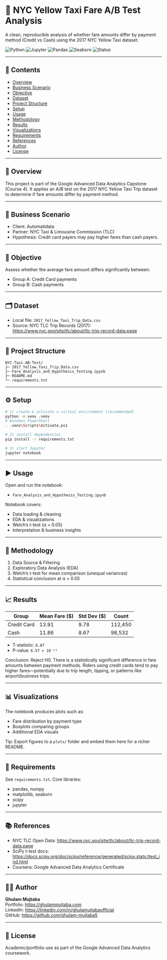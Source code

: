 # 🚕 NYC Yellow Taxi Fare A/B Test Analysis

A clean, reproducible analysis of whether fare amounts differ by payment method (Credit vs Cash) using the 2017 NYC Yellow Taxi dataset.

<p align="left">
  <img alt="Python" src="https://img.shields.io/badge/Python-3.9%2B-3776AB?logo=python&logoColor=white" />
  <img alt="Jupyter" src="https://img.shields.io/badge/Made%20with-Jupyter-F37626?logo=jupyter&logoColor=white" />
  <img alt="Pandas" src="https://img.shields.io/badge/Pandas-Data%20Analysis-150458?logo=pandas&logoColor=white" />
  <img alt="Seaborn" src="https://img.shields.io/badge/Seaborn-Visualization-0B7285" />
  <img alt="Status" src="https://img.shields.io/badge/Project-Completed-22c55e" />
</p>

---

## 📌 Contents
- [Overview](#-overview)
- [Business Scenario](#-business-scenario)
- [Objective](#-objective)
- [Dataset](#-dataset)
- [Project Structure](#-project-structure)
- [Setup](#-setup)
- [Usage](#-usage)
- [Methodology](#-methodology)
- [Results](#-results)
- [Visualizations](#-visualizations)
- [Requirements](#-requirements)
- [References](#-references)
- [Author](#-author)
- [License](#-license)

---

## 🎯 Overview
This project is part of the Google Advanced Data Analytics Capstone (Course 4). It applies an A/B test on the 2017 NYC Yellow Taxi Trip dataset to determine if fare amounts differ by payment method.

---

## 💼 Business Scenario
- Client: Automatidata  
- Partner: NYC Taxi & Limousine Commission (TLC)  
- Hypothesis: Credit card payers may pay higher fares than cash payers.

---

## 🎯 Objective
Assess whether the average fare amount differs significantly between:
- Group A: Credit Card payments  
- Group B: Cash payments

---

## 🗂️ Dataset
- Local file: `2017_Yellow_Taxi_Trip_Data.csv`
- Source: NYC TLC Trip Records (2017): https://www.nyc.gov/site/tlc/about/tlc-trip-record-data.page

---

## 🧭 Project Structure
```
NYC-Taxi-AB-Test/
├─ 2017_Yellow_Taxi_Trip_Data.csv
├─ Fare_Analysis_and_Hypothesis_Testing.ipynb
├─ README.md
└─ requirements.txt
```

---

## ⚙️ Setup
```bash
# 1) create & activate a virtual environment (recommended)
python -m venv .venv
# Windows PowerShell
. .venv\Scripts\Activate.ps1

# 2) install dependencies
pip install -r requirements.txt

# 3) start Jupyter
jupyter notebook
```

---

## ▶️ Usage
Open and run the notebook:
- `Fare_Analysis_and_Hypothesis_Testing.ipynb`

Notebook covers:
- Data loading & cleaning
- EDA & visualizations
- Welch’s t-test (α = 0.05)
- Interpretation & business insights

---

## 🧪 Methodology
1) Data Source & Filtering  
2) Exploratory Data Analysis (EDA)  
3) Welch’s t-test for mean comparison (unequal variances)  
4) Statistical conclusion at α = 0.05

---

## 📈 Results
| Group       | Mean Fare ($) | Std Dev ($) | Count   |
|-------------|----------------|-------------|---------|
| Credit Card | 13.91          | 9.78        | 112,450 |
| Cash        | 11.86          | 8.67        | 98,532  |

- T-statistic: `6.87`  
- P-value: `6.57 × 10⁻¹²`

Conclusion: Reject H0. There is a statistically significant difference in fare amounts between payment methods. Riders using credit cards tend to pay higher fares—potentially due to trip length, tipping, or patterns like airport/business trips.

---

## 📊 Visualizations
The notebook produces plots such as:
- Fare distribution by payment type
- Boxplots comparing groups
- Additional EDA visuals

Tip: Export figures to a `plots/` folder and embed them here for a richer README.

---

## 🧾 Requirements
See `requirements.txt`. Core libraries:
- pandas, numpy
- matplotlib, seaborn
- scipy
- jupyter

---

## 📚 References
- NYC TLC Open Data: https://www.nyc.gov/site/tlc/about/tlc-trip-record-data.page  
- SciPy t-test docs: https://docs.scipy.org/doc/scipy/reference/generated/scipy.stats.ttest_ind.html  
- Coursera: Google Advanced Data Analytics Certificate

---

## 👨‍💻 Author
**Ghulam Mujtaba**  
Portfolio: https://ghulammujtaba.com  
LinkedIn: https://linkedin.com/in/ghulamujtabaofficial  
GitHub: https://github.com/ghulam-mujtaba5

---

## 🏁 License
Academic/portfolio use as part of the Google Advanced Data Analytics coursework.

